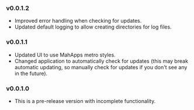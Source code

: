 ### v0.0.1.2

* Improved error handling when checking for updates.
* Updated default logging to allow creating directories for log files.

### v0.0.1.1

* Updated UI to use MahApps metro styles.
* Changed application to automatically check for updates (this may break automatic updating, so manually check for updates if you don't see any in the future).

### v0.0.1.0

* This is a pre-release version with incomplete functionality.
